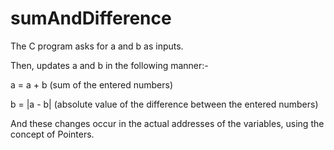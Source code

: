 # sumAndDifference

The C program asks for a and b as inputs.

Then, updates a and b in the following manner:-

a = a + b  (sum of the entered numbers)

b = |a - b| (absolute value of the difference between the entered numbers)

And these changes occur in the actual addresses of the variables, using the concept of Pointers. 
